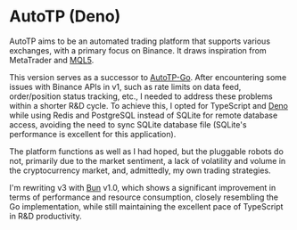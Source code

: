 # AutoTP (Deno)

AutoTP aims to be an automated trading platform that supports various exchanges, with a primary focus on Binance. It draws inspiration from MetaTrader and [MQL5](https://www.mql5.com/en/docs).

This version serves as a successor to [AutoTP-Go](https://github.com/tonkla/autotp-go-v1). After encountering some issues with Binance APIs in v1, such as rate limits on data feed, order/position status tracking, etc., I needed to address these problems within a shorter R&D cycle. To achieve this, I opted for TypeScript and [Deno](https://github.com/denoland/deno) while using Redis and PostgreSQL instead of SQLite for remote database access, avoiding the need to sync SQLite database file (SQLite's performance is excellent for this application).

The platform functions as well as I had hoped, but the pluggable robots do not, primarily due to the market sentiment, a lack of volatility and volume in the cryptocurrency market, and, admittedly, my own trading strategies.

I'm rewriting v3 with [Bun](https://github.com/oven-sh/bun) v1.0, which shows a significant improvement in terms of performance and resource consumption, closely resembling the Go implementation, while still maintaining the excellent pace of TypeScript in R&D productivity.
